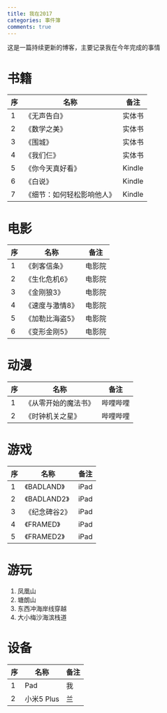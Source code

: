 ```yaml
---
title: 我在2017
categories: 事件簿
comments: true
---
```


这是一篇持续更新的博客，主要记录我在今年完成的事情

# 书籍

序 | 名称 | 备注
--- | --- | ---
1 | 《无声告白》 | 实体书
2 | 《数学之美》 | 实体书
3 | 《围城》 | 实体书
4 | 《我们仨》 | 实体书
5 | 《你今天真好看》 | Kindle
6 | 《白说》 | Kindle
7 | 《细节：如何轻松影响他人》 | Kindle

# 电影
序 | 名称 | 备注
--- | -- | ---
1 | 《刺客信条》 | 电影院
2 | 《生化危机6》 | 电影院
3 | 《金刚狼3》 | 电影院
4 | 《速度与激情8》 | 电影院
5 | 《加勒比海盗5》 | 电影院
6 | 《变形金刚5》 | 电影院

# 动漫
序 | 名称 | 备注
--- | -- | ---
1 | 《从零开始的魔法书》 | 哔哩哔哩
2 | 《时钟机关之星》 | 哔哩哔哩

# 游戏
序 | 名称 | 备注
--- | -- | ---
1 | 《BADLAND》 | iPad
2 | 《BADLAND2》 | iPad
3 | 《纪念碑谷2》 | iPad
4 | 《FRAMED》 | iPad
5 | 《FRAMED2》 | iPad

# 游玩
1. 凤凰山
2. 塘朗山
3. 东西冲海岸线穿越
4. 大小梅沙海滨栈道

# 设备
序 | 名称 | 备注
--- | -- | ---
1 | Pad | 我
2 | 小米5 Plus | 兰
